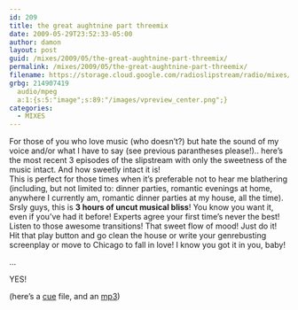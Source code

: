 ```yaml
---
id: 209
title: the great aughtnine part threemix
date: 2009-05-29T23:52:33-05:00
author: damon
layout: post
guid: /mixes/2009/05/the-great-aughtnine-part-threemix/
permalink: /mixes/2009/05/the-great-aughtnine-part-threemix/
filename: https://storage.cloud.google.com/radioslipstream/radio/mixes/2009-3mix.mp3
grbg: 214907419
  audio/mpeg
  a:1:{s:5:"image";s:89:"/images/vpreview_center.png";}
categories:
  - MIXES
---
```


For those of you who love music (who doesn’t?) but hate the sound of my voice and/or what I have to say (see previous parantheses please!).. here’s the most recent 3 episodes of the slipstream with only the sweetness of the music intact. And how sweetly intact it is!  
This is perfect for those times when it’s preferable not to hear me blathering (including, but not limited to: dinner parties, romantic evenings at home, anywhere I currently am, romantic dinner parties at my house, all the time). Srsly guys, this is **3 hours of uncut musical bliss**! You know you want it, even if you’ve had it before! Experts agree your first time’s never the best! Listen to those awesome transitions! That sweet flow of mood! Just do it! Hit that play button and go clean the house or write your genrebusting screenplay or move to Chicago to fall in love! I know you got it in you, baby!

…

YES!

(here’s a [cue](https://storage.cloud.google.com/radioslipstream/radio/mixes/2009-3mix.cue) file, and an [mp3](https://storage.cloud.google.com/radioslipstream/radio/mixes/2009-3mix.mp3))
